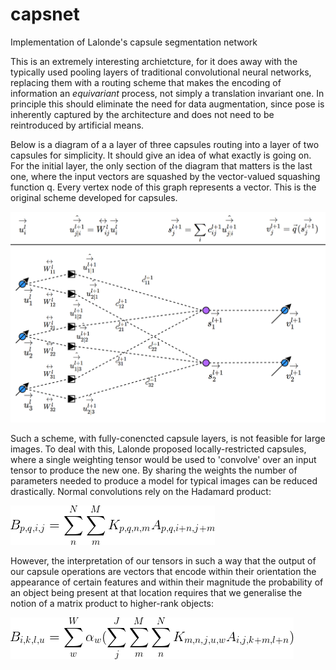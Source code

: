 # capsnet
Implementation of Lalonde's capsule segmentation network

This is an extremely interesting archietcture, for it does away with the typically used pooling layers of traditional convolutional neural networks, replacing them with a routing scheme that makes the encoding of information an _equivariant_ process, not simply a translation invariant one. In principle this should eliminate the need for data augmentation, since pose is inherently captured by the architecture and does not need to be reintroduced by artificial means.

Below is a diagram of a a layer of three capsules routing into a layer of two capsules for simplicity. It should give an idea of what exactly is going on. For the initial layer, the only section of the diagram that matters is the last one, where the input vectors are squashed by the vector-valued squashing function q. Every vertex node of this graph represents a vector. This is the original scheme
developed for capsules.

![CapsDiagram](https://raw.githubusercontent.com/JamesFitzpatrickTP/capsnet/master/CapsNet.PNG)

Such a scheme, with fully-conencted capsule layers, is not feasible for large images. To deal with this, Lalonde proposed locally-restricted capsules, where a single weighting tensor would be used to 'convolve' over an input tensor to produce the new one. By 
sharing the weights the number of parameters needed to produce a model for typical images can be reduced drastically. Normal convolutions
rely on the Hadamard product:

![CapsDiagram](https://raw.githubusercontent.com/JamesFitzpatrickTP/capsnet/master/Hadamard.png)

However, the interpretation of our tensors in such a way that the output of our capsule operations are vectors that encode within their
orientation the appearance of certain features and within their magnitude the probability of an object being present at that location
requires that we generalise the notion of a matrix product to higher-rank objects:

![CapsDiagram](https://raw.githubusercontent.com/JamesFitzpatrickTP/capsnet/master/MatConv.png)

